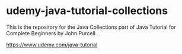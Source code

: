 # udemy-java-tutorial-collections

This is the repository for the Java Collections part of Java Tutorial for Complete Beginners by John Purcell.

https://www.udemy.com/java-tutorial
